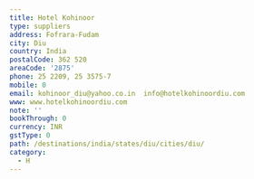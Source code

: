 ```yaml
---
title: Hotel Kohinoor
type: suppliers
address: Fofrara-Fudam
city: Diu
country: India
postalCode: 362 520
areaCode: '2875'
phone: 25 2209, 25 3575-7
mobile: 0
email: kohinoor_diu@yahoo.co.in  info@hotelkohinoordiu.com
www: www.hotelkohinoordiu.com
note: ''
bookThrough: 0
currency: INR
gstType: 0
path: /destinations/india/states/diu/cities/diu/
category:
  - H
---
```


